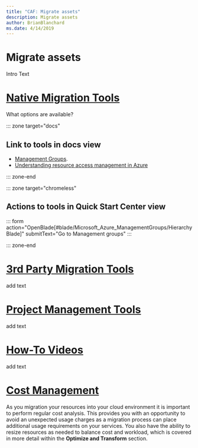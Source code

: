 ```yaml
---
title: "CAF: Migrate assets"
description: Migrate assets
author: BrianBlanchard
ms.date: 4/14/2019
---
```


# Migrate assets

Intro Text

# [Native Migration Tools](#tab/Tools)

What options are available?


::: zone target="docs"

## Link to tools in docs view

- [Management Groups](https://portal.azure.com/#blade/Microsoft_Azure_ManagementGroups/HierarchyBlade).
- [Understanding resource access management in Azure](/azure/architecture/cloud-adoption-guide/adoption-intro/azure-resource-access)

::: zone-end

::: zone target="chromeless"

## Actions to tools in Quick Start Center view

::: form action="OpenBlade[#blade/Microsoft_Azure_ManagementGroups/HierarchyBlade]" submitText="Go to Management groups" :::

::: zone-end

# [3rd Party Migration Tools](#tab/3rd-party-tools)

add text

# [Project Management Tools](#tab/project-management-tools)

add text

# [How-To Videos](#tab/videos)

add text

# [Cost Management](#tab/ManageCost)

As you migration your resources into your cloud environment it is important to perform regular cost analysis. This provides you with an opportunity to avoid an unexpected usage charges as a migration process can place additional usage requirements on your services. You also have the ability to resize resources as needed to balance cost and workload, which is covered in more detail within the **Optimize and Transform** section.
